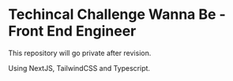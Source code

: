 # Techincal Challenge Wanna Be - Front End Engineer

This repository will go private after revision.

Using NextJS, TailwindCSS and Typescript.
